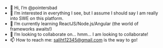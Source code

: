 - 👋 Hi, I’m @pointersbad
- 👀 I’m interested in everything I see, but I assume I should say I am really into SWE on this platform.
- 🌱 I’m currently learning ReactJS/Node.js/Angular (the world of frameworks awaits!)
- 💞️ I’m looking to collaborate on... hmm... I am looking to collaborate!
- 📫 How to reach me: saliht12345@gmail.com is the way to go!

<!---
pointersbad/pointersbad is a ✨ special ✨ repository because its `README.md` (this file) appears on your GitHub profile.
You can click the Preview link to take a look at your changes.
--->
